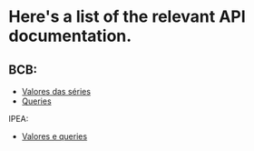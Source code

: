 # Here's a list of the relevant API documentation.

## BCB:

* [Valores das séries](https://dadosabertos.bcb.gov.br/dataset/4505-divida-liquida-do-setor-publico--pib---total---banco-central/resource/a9ab15d8-0914-4e6e-9b8a-81292f7340d6?inner_span=True)
* [Queries](https://docs.ckan.org/en/ckan-2.5.2/api/)

IPEA:

* [Valores e queries](http://ipeadata.gov.br/api/)
